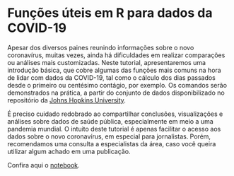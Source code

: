 # Funções úteis em R para dados da COVID-19

Apesar dos diversos paines reunindo informações sobre o novo coronavírus, muitas vezes, ainda há dificuldades em realizar comparações ou análises mais customizadas. Neste tutorial, apresentaremos uma introdução básica, que cobre algumas das funções mais comuns na hora de lidar com dados da COVID-19, tal como o cálculo dos dias passados desde o primeiro ou centésimo contágio, por exemplo. Os comandos serão demonstrados na prática, a partir do conjunto de dados disponibilizado no repositório da [Johns Hopkins University](https://github.com/CSSEGISandData/COVID-19).

É preciso cuidado redobrado ao compartilhar conclusões, visualizações e análises sobre dados de saúde pública, especialmente em meio a uma pandemia mundial. O intuito deste tutorial é apenas facilitar o acesso aos dados sobre o novo coronavírus, em especial para jornalistas. Porém, recomendamos uma consulta a especialistas da área, caso você queira utilizar algum achado em uma publicação. 

Confira aqui o [notebook](https://rpubs.com/belisards/tutorial-corona).
